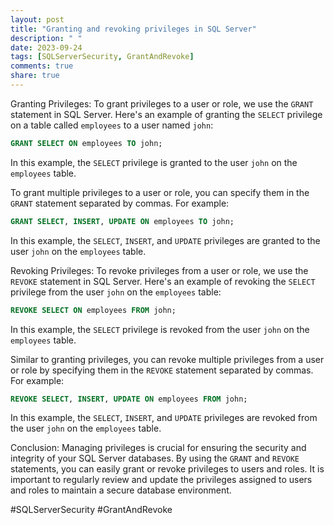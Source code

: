 ```yaml
---
layout: post
title: "Granting and revoking privileges in SQL Server"
description: " "
date: 2023-09-24
tags: [SQLServerSecurity, GrantAndRevoke]
comments: true
share: true
---
```


Granting Privileges:
To grant privileges to a user or role, we use the `GRANT` statement in SQL Server. Here's an example of granting the `SELECT` privilege on a table called `employees` to a user named `john`:

```sql
GRANT SELECT ON employees TO john;
```
In this example, the `SELECT` privilege is granted to the user `john` on the `employees` table.

To grant multiple privileges to a user or role, you can specify them in the `GRANT` statement separated by commas. For example:

```sql
GRANT SELECT, INSERT, UPDATE ON employees TO john;
```
In this example, the `SELECT`, `INSERT`, and `UPDATE` privileges are granted to the user `john` on the `employees` table.

Revoking Privileges:
To revoke privileges from a user or role, we use the `REVOKE` statement in SQL Server. Here's an example of revoking the `SELECT` privilege from the user `john` on the `employees` table:

```sql
REVOKE SELECT ON employees FROM john;
```
In this example, the `SELECT` privilege is revoked from the user `john` on the `employees` table.

Similar to granting privileges, you can revoke multiple privileges from a user or role by specifying them in the `REVOKE` statement separated by commas. For example:

```sql
REVOKE SELECT, INSERT, UPDATE ON employees FROM john;
```
In this example, the `SELECT`, `INSERT`, and `UPDATE` privileges are revoked from the user `john` on the `employees` table.

Conclusion:
Managing privileges is crucial for ensuring the security and integrity of your SQL Server databases. By using the `GRANT` and `REVOKE` statements, you can easily grant or revoke privileges to users and roles. It is important to regularly review and update the privileges assigned to users and roles to maintain a secure database environment.

#SQLServerSecurity #GrantAndRevoke
